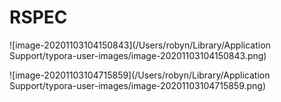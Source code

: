 # RSPEC



![image-20201103104150843](/Users/robyn/Library/Application Support/typora-user-images/image-20201103104150843.png)



![image-20201103104715859](/Users/robyn/Library/Application Support/typora-user-images/image-20201103104715859.png)